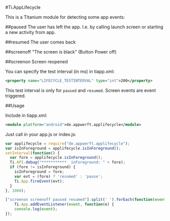 #Ti.AppLifecycle

This is a Titanium module for detecting some app events:

##paused
The user has left the app. I.e. by calling launch screen or starting a new activity from app.

##resumed
The user comes back

##screenoff
"The screen is black" (Button Power off)

##screenon
Screen reopened


You can specify the test interval (in ms) in tiapp.xml:

```xml
<property name="LIFECYCLE_TESTINTERVAL" type="int">200</property>
```


This test interval is only for `paused` and `resumed`. Screen events are event triggered.

##Usage

Include in tiapp.xml:
```xml
<module platform="android">de.appwerft.applifecycle</module>
```

Just call in your app.js or index.js:

```javascript
var applifecycle = require("de.appwerft.applifecycle");
var isInForeground = applifecycle.isInForeground();
setInterval(function() {
  var fore = applifecycle.isInForeground();
  Ti.API.debug("***********  inForeground: " + fore);
  if (fore != isInForeground) {
    isInForeground = fore;
    var evt = (fore) ? 'resumed' : 'pause';
    Ti.App.fireEvent(evt);
  }
}, 1000);
```

```javascript
["screenon screenoff paused resumed"].split(' ').forEach(function(event){
    Ti.App.addEventListener(event, function(e) {
    console.log(event);
});
```
